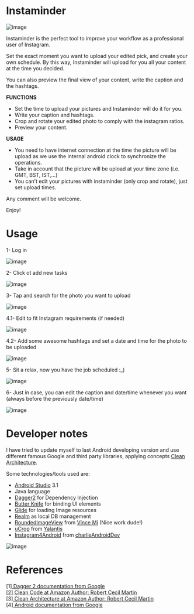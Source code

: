Instaminder
==============

![image](wiki/PromotionalImage.png)

Instaminder is the perfect tool to improve your workflow as a professional user of Instagram.

Set the exact moment you want to upload your edited pick, and create your own schedule. By this way, Instaminder will upload for you all your content at the time you decided.

You can also preview the final view of your content, write the caption and the hashtags.

**FUNCTIONS**

* Set the time to upload your pictures and Instaminder will do it for you.
* Write your caption and hashtags.
* Crop and rotate your edited photo to comply with the instagram ratios.
* Preview your content.

**USAGE**

* You need to have internet connection at the time the picture will be upload as we use the internal android clock to synchronize the operations.
* Take in account that the picture will be upload at your time zone (i.e. GMT, BST, IST,…)
* You can’t edit your pictures with instaminder (only crop and rotate), just set upload times.

Any comment will be welcome.

Enjoy!
 
# Usage

1- Log in

![image](wiki/phone-screenshots/1.png)

2- Click ot add new tasks

![image](wiki/phone-screenshots/2.png)

3- Tap and search for the photo you want to upload

![image](wiki/phone-screenshots/3.png)

4.1- Edit to fit Instagram requirements (if needed)

![image](wiki/phone-screenshots/4-1.png)

4.2- Add some awesome hashtags and set a date and time for the photo to be uploaded

![image](wiki/phone-screenshots/4-2.png)

5- Sit a relax, now you have the job scheduled :_)

![image](wiki/phone-screenshots/5.png)

6- Just in case, you can edit the caption and date/time whenever you want (always before the previously date/time)

![image](wiki/phone-screenshots/6.png)

# Developer notes

I have tried to update myself to last Android developing version and 
use different famous Google and third party libraries, applying concepts 
[Clean Architecture](https://8thlight.com/blog/uncle-bob/2012/08/13/the-clean-architecture.html). 

Some technologies/tools used are:
- [Android Studio](https://developer.android.com/studio/index.html) 3.1
- Java language
- [Dagger2](https://github.com/google/dagger) for Dependency Injection
- [Butter Knife](https://github.com/JakeWharton/butterknife) for binding UI elements
- [Glide](https://github.com/bumptech/glide) for loading Image resources
- [Realm](https://github.com/realm/realm-java) as local DB management
- [RoundedImageView](https://github.com/vinc3m1/RoundedImageView) from [Vince Mi](https://github.com/vinc3m1) (Nice work dude!)
- [uCrop](https://github.com/Yalantis/uCrop) from [Yalantis](https://github.com/Yalantis)
- [Instagram4Android](https://github.com/charlieAndroidDev/Instagram4Android) from [charlieAndroidDev](https://github.com/charlieAndroidDev)

![image](https://user-images.githubusercontent.com/11597234/33989292-3f18e720-e0c7-11e7-959f-1ce5b1e4a63c.png)

# References

[1]<a href="https://google.github.io/dagger/" target="_blank"> 
    Dagger 2 documentation from Google
    </a>
    <br/>
[2]<a href="https://www.amazon.com/Clean-Code-Handbook-Software-Craftsmanship/dp/0132350882" target="_blank"> 
    Clean Code at Amazon 
    </a>
    <a href="https://en.wikipedia.org/wiki/Robert_Cecil_Martin" target="_blank">
    Author: Robert Cecil Martin
    </a>
    <br/>
[3]<a href="https://www.amazon.com/Clean-Architecture-Craftsmans-Software-Structure/dp/0134494164" target="_blank"> 
    Clean Architecture at Amazon 
    </a>
    <a href="https://en.wikipedia.org/wiki/Robert_Cecil_Martin" target="_blank">
    Author: Robert Cecil Martin
    </a>
    <br/>
[4]<a href="https://developer.android.com" target="_blank"> 
    Android documentation from Google
    </a>
    <br/>